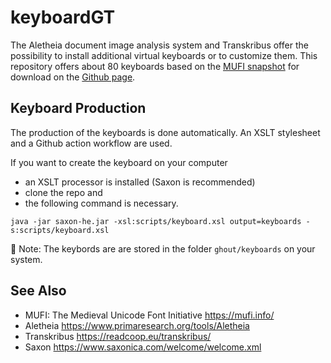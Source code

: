 # keyboardGT

The Aletheia document image analysis system and Transkribus offer the possibility to install additional virtual keyboards or to customize them.
This repository offers about 80 keyboards based on the [MUFI snapshot](https://mufi.info/m.php?p=mufiexport) for download on the [Github page](https://tboenig.github.io/keyboardGT/overview.html).



## Keyboard Production

The production of the keyboards is done automatically. 
An XSLT stylesheet and a Github action workflow are used.

If you want to create the keyboard on your computer 
- an XSLT processor is installed (Saxon is recommended)
- clone the repo and 
- the following command is necessary.

`java -jar saxon-he.jar -xsl:scripts/keyboard.xsl output=keyboards -s:scripts/keyboard.xsl `

📝 Note: The keybords are are stored in the folder `ghout/keyboards` on your system.

## See Also

- MUFI: The Medieval Unicode Font Initiative https://mufi.info/
- Aletheia https://www.primaresearch.org/tools/Aletheia
- Transkribus https://readcoop.eu/transkribus/
- Saxon https://www.saxonica.com/welcome/welcome.xml
